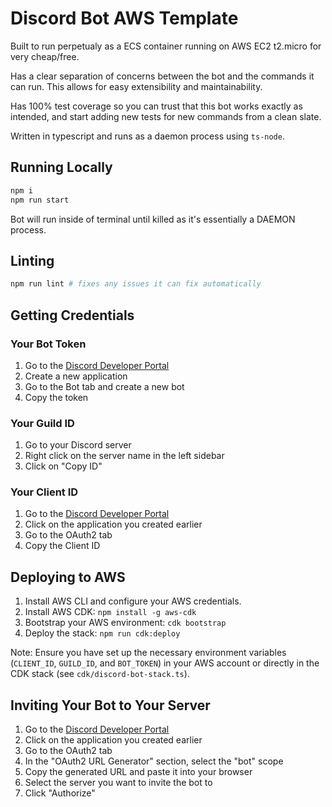 # Discord Bot AWS Template

Built to run perpetualy as a ECS container running on AWS EC2 t2.micro for very cheap/free. 

Has a clear separation of concerns between the bot and the commands it can run. This allows for easy extensibility and maintainability. 

Has 100% test coverage so you can trust that this bot works exactly as intended, and start adding new tests for new commands from a clean slate.

Written in typescript and runs as a daemon process using `ts-node`.

## Running Locally

```sh
npm i
npm run start
```

Bot will run inside of terminal until killed as it's essentially a DAEMON process.

## Linting

```sh
npm run lint # fixes any issues it can fix automatically
```

## Getting Credentials

### Your Bot Token
1. Go to the [Discord Developer Portal](https://discord.com/developers/applications)
2. Create a new application
3. Go to the Bot tab and create a new bot
4. Copy the token

### Your Guild ID
1. Go to your Discord server
2. Right click on the server name in the left sidebar
3. Click on "Copy ID"

### Your Client ID
1. Go to the [Discord Developer Portal](https://discord.com/developers/applications)
2. Click on the application you created earlier
3. Go to the OAuth2 tab
3. Copy the Client ID

## Deploying to AWS

1. Install AWS CLI and configure your AWS credentials.
2. Install AWS CDK: `npm install -g aws-cdk`
3. Bootstrap your AWS environment: `cdk bootstrap`
4. Deploy the stack: `npm run cdk:deploy`

Note: Ensure you have set up the necessary environment variables (`CLIENT_ID`, `GUILD_ID`, and `BOT_TOKEN`) in your AWS account or directly in the CDK stack (see `cdk/discord-bot-stack.ts`).

## Inviting Your Bot to Your Server

1. Go to the [Discord Developer Portal](https://discord.com/developers/applications)
2. Click on the application you created earlier
3. Go to the OAuth2 tab
4. In the "OAuth2 URL Generator" section, select the "bot" scope
5. Copy the generated URL and paste it into your browser
6. Select the server you want to invite the bot to
7. Click "Authorize"

